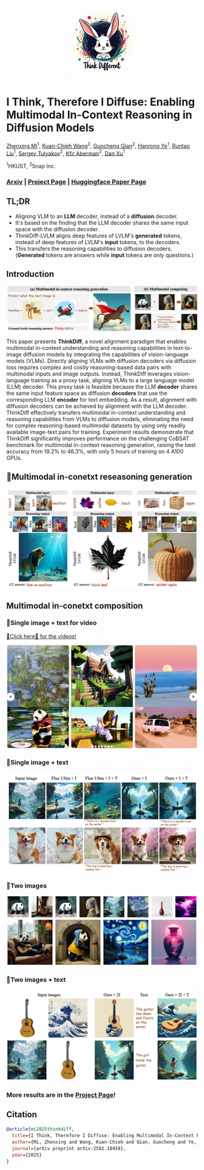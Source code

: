 <p align="center">
  <img src="media/flux_thinkdiff_4_0.png" alt="log" width="196" />
</p>

# I Think, Therefore I Diffuse: Enabling Multimodal In-Context Reasoning in Diffusion Models

[Zhenxing Mi](https://mizhenxing.github.io)$^1$, [Kuan-Chieh Wang](https://wangkua1.github.io)$^2$, [Guocheng Qian](https://guochengqian.github.io)$^2$, [Hanrong Ye](https://sites.google.com/site/yhrspace)$^1$, [Runtao Liu](https://github.com/rt219)$^1$, [Sergey Tulyakov](https://stulyakov.com)$^2$, [Kfir Aberman](https://kfiraberman.github.io)$^2$, [Dan Xu](https://www.danxurgb.net)$^1$


$^1\text{HKUST}$, $^2\text{Snap Inc.}$

### [Arxiv](https://arxiv.org/abs/2502.10458) | [Project Page](https://mizhenxing.github.io/ThinkDiff) | [Huggingface Paper Page](https://huggingface.co/papers/2502.10458)


## TL;DR

* Aligning VLM to an **LLM** decoder, instead of a **diffusion** decoder.
* It's based on the finding that the LLM decoder shares the same input space with the diffusion decoder.
* ThinkDiff-LVLM aligns deep features of LVLM's **generated** tokens, instead of deep features of LVLM's **input** tokens, to the decoders.
* This transfers the reasoning capabilities to diffusion decoders. (**Generated** tokens are answers while **input** tokens are only questions.)

## Introduction


![](media/teaser_arxiv.jpg)

This paper presents **ThinkDiff**, a novel alignment paradigm that enables multimodal in-context understanding and reasoning capabilities in text-to-image diffusion models by integrating the capabilities of vision-language models (VLMs). Directly aligning VLMs with diffusion decoders via diffusion loss requires complex and costly reasoning-based data pairs with multimodal inputs and image outputs. Instead, ThinkDiff leverages vision-language training as a proxy task, aligning VLMs to a large language model (LLM) decoder. This proxy task is feasible because the LLM **decoder** shares the same input feature space as diffusion **decoders** that use the corresponding LLM **encoder** for text embedding. As a result, alignment with diffusion decoders can be achieved by alignment with the LLM decoder. ThinkDiff effectively transfers multimodal in-context understanding and reasoning capabilities from VLMs to diffusion models, eliminating the need for complex reasoning-based multimodal datasets by using only readily available image-text pairs for training. Experiment results demonstrate that ThinkDiff significantly improves performance on the challenging CoBSAT benchmark for multimodal in-context reasoning generation, raising the best accuracy from 19.2% to 46.3%, with only 5 hours of training on 4 A100 GPUs. 

## 🌟Multimodal in-conetxt reseasoning generation

![](media/appendix_reasoning_shot2_compare.jpg)


## Multimodal in-conetxt composition

### 🌟Single image + text for video

[🌟Click here🌟 for the videos!](https://mizhenxing.github.io/ThinkDiff/#for_video)

![](media/video_shot.jpg)

### 🌟Single image + text

![](media/appendix_multimodal_vision_website.jpg)

### 🌟Two images

![](media/appendix_multimodal_vision_only_2I_4_github.jpg)

### 🌟Two images + text

![](media/multimodal_vision_2I_arxiv.jpg)


### More results are in the [Project Page](https://mizhenxing.github.io/ThinkDiff)!

## Citation

```bibtex
@article{mi2025thinkdiff,
  title={I Think, Therefore I Diffuse: Enabling Multimodal In-Context Reasoning in Diffusion Models},
  author={Mi, Zhenxing and Wang, Kuan-Chieh and Qian, Guocheng and Ye, Hanrong and Liu, Runtao and Tulyakov, Sergey and Aberman, Kfir and Xu, Dan},
  journal={arXiv preprint arXiv:2502.10458},
  year={2025}
}
```
